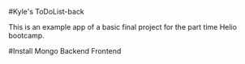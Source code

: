 #Kyle's ToDoList-back

This is an example app of a basic final project for the part time Helio bootcamp.

#Install
Mongo
Backend
Frontend
